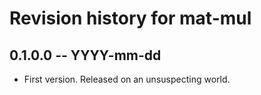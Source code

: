 # Revision history for mat-mul

## 0.1.0.0 -- YYYY-mm-dd

* First version. Released on an unsuspecting world.
